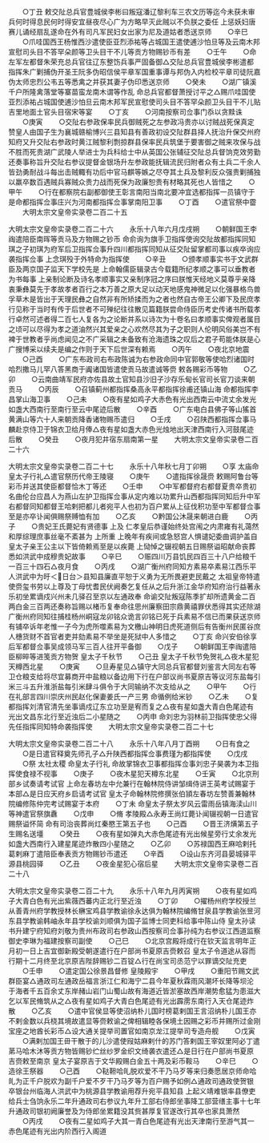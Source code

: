 <!-- { "loadSidebar": true } -->
　　○丁丑  敕交阯总兵官豊城侯李彬曰叛寇潘辽黎利车三农文历等迄今未获未审兵何时得息民何时得安宜昼夜尽心广为方略早灭此贼以不负朕之委任  上惩妖妇唐赛儿诵经扇乱遂命在外有司凡军民妇女出家为尼及道姑者悉送京师
　　○辛巳
　　○爪哇国西王杨惟西沙遣使臣亚烈添祐等占城国王遣使逋沙怕旦等及云南木邦宣慰司头目不答罕朵颜等卫头目干不儿等贡方物赐钞币有差
　　○壬午
　　○命左军左都督朱荣充总兵官往辽东整饬兵事严固备御△交阯总兵官豊城侯李彬遣都指挥朱广剿捕伪开圣王阮多伪昭信侯平章军国重事谭与邦伪入内检校平章司徒阮嘉伪太师忠烈公韦五等悉禽之并获其妻子伪印悉送京师
　　○癸未
　　○湖广镇溪千户所隆禽落堂等寨苗蛮龙南木谓等作乱  命总兵官都督萧授讨平之△赐爪哇国使亚烈添祐占城国使逋沙怕旦云南木邦军民宣慰使司头目不答罕朵颜卫头目干不儿贴吉里地面土官头目宿宋等宴
　　○丁亥
　　○河南按察司佥事门忝以贪黩诛
　　○庚寅
　　○交阯右参政保率民兵御贼死之左参政冯贵亦以讨贼战死保真定赞皇人由国子生为襄城赣榆博兴三县知县有善政初设交阯群县择人抚治升保交州府知府又升交阯右参政时黄江贼黎利剽掠群县保率民兵筑堡于要害御之贼来攻保与战不胜而死贵湖广武陵人举进士为兵科给士中从英国公张辅征交阯总兵督饷克效劳勤还奏事称旨升交阯右参议提督金银场升左参政能抚辑流民归附者众有土兵二千余人皆劲勇耐战斗每出击贼輙有功后中官马麒等嫉之尽夺其土兵及黎利反众强贵剿捕独以羸卒数百遇贼兵寡贼众贵力战而死保为政廉恕贵有材略其死也人皆惜之
　　○甲午
　　○行在都察院右副都御使王彰言南阳当南北要冲宜选都指挥一员镇守于是命都指挥佥事庄兴为河南都指挥佥事掌南阳卫事
　　○丁酉
　　○遣官祭中霤
　　大明太宗文皇帝实录卷二百二十五


大明太宗文皇帝实录卷二百二十六
　　永乐十八年六月戊戌朔
　　○朝鲜国王李祹遣陪臣南晖等贡马及方物赐之钞币  命俞询为旗手卫指挥使询交阯故都指挥同知琪之子初琪为府军后卫指挥佥事升四川都指挥同知从征交阯留掌都司事以疾卒询应袭指挥佥事  上念琪殁于外特命为指挥使
　　○辛丑
　　○颁孝顺事实书于文武群臣及两京国子监天下学校先是  上命翰儒臣辑录古今载籍所纪孝顺之事可以垂教者为书每事  上亲制论断及诗名孝顺事实又亲制序冠之序曰朕惟天经地义莫尊乎亲降衷秉彝莫先于孝故孝者百行之本万善之原大足以动天地感鬼神微足以化强暴格鸟兽孚草木是皆出于天理民彝之自然非有所矫揉而为之者也然自古帝王公卿下及民庶孝行见称于当时有传于后世者不可殚纪往往散见篇籍朕尝命侍臣历考史传诸书所载孝行卓然可述者得二百七人复各为之论断并系以诗次为十卷名曰孝顺事实俾观者属目之顷可以尽得为孝之道油然兴其爱亲之心欢然尽其为子之职则人伦明风俗美岂不有裨于世教者乎尚虑闻见之不广采辑之未备致有沧海遗珠之叹后之君子苟能体朕是心广搜博采以续夫是编之作则于天下后世深有赖焉
　　○丙午
　　○夜北京地震
　　○己酉
　　○广东布政司右布政陈诚为右参政命同中官郭敬等使哈烈诸国时哈烈撒马儿罕八答黑商于阗诸国皆遣使贡马故遣诚等赍  敕各赐彩币等物
　　○乙卯
　　○云南曲靖军民府亦佐县故土官知县沙旧子沙存乐甸长官司长官刀谈来朝贡马
　　○丙辰
　　○召镇蓟州都指挥桑高永平都指挥徐甫还镇山海  命都指挥李昌掌山海卫事
　　○己未
　　○夜有星如鸡子大赤色有光出西南云中流丈余发光如盏大西南行至南行至云中尾迹后散
　　○辛酉
　　○广东电白县佛子等山猺首黄满山等六十人来朝贡降香诸物赐币遣归
　　○壬戌
　　○召陕西都指挥佥事马麟赴京侍卫于锦衣卫给月俸△夜有星如盏大赤色光烛地出天津西南行入河鼓尾迹后散
　　○癸丑
　　○夜月犯井宿东扇南第一星
　　大明太宗文皇帝实录卷二百二十六


大明太宗文皇帝实录卷二百二十七
　　永乐十八年秋七月丁卯朔
　　○享  太庙命皇太子行礼△遣官祭历代帝王陵寝
　　○庚午
　　○遣指挥徐晟赍  敕赐阿鲁台等彩币并送其使臣都督恰木丁等还
　　○壬申
　　○中军都督府右都督夏贵卒贵初名曲伦台应昌人为燕山左护卫指挥佥事从定内难以功累升山西都指挥同知后升中军右都督同知都督王哈剌把都儿者宛平人也初为百户累从上征伐积功至中军都督佥事至是亦卒讣闻俱赐祭赙恤有加
　　○乙亥
　　○黔国公沐晟来朝进白鹿
　　○丙子
　　○贵妃王氏薨妃有贤德事  上及  仁孝皇后恭谨始终处宫闱之内肃雍有礼蔼然和厚综理庶事丝毫不紊甚为  上所重  上晚年有疾间或急怒宫人惧谴妃委曲调护盖自  皇太子亲王公主以下皆倚赖焉至是以疾薨  上恸悼之辍视朝五日赐祭谥昭献命丧葬悉如洪武中成穆贵妃故事
　　○辛巳
　　○赈四川万县饥民四百三十八户给粮千一百三十四石△夜月食
　　○丙戌
　　○湖广衡州府同知方素易卒素易江西乐平人洪武中为旴＜日台＞县知县廉直平恕于义勇为无所畏避吏民戴之  太祖皇帝特遣使赍玺书劳以上尊及丁母忧耆民伏阙奏乞复任从之后升浙江金华府知府治行益著永乐初坐累谪戍兴州未几驿召至京以左通政奉  命谕交阯叛寇陈季扩却所遗黄金二百两白金三百两还奏称旨赐以楮币复奉命往思州廉察田宗鼎黄禧罪伏悉得其实还除湖广衡州府同知往捕桂杨州峒寇龙卯铭众诡言卯铭已死于兵素易不信已而果获送京师有铺卒诉年老惟一子今为虎所噬素易为文檄山神明日虎死道侧后有告衡州民匿谷庶人橞货财不首官者吏并劾素易不举坐是死狱中人多惜之
　　○丁亥  命兴安伯徐享后军都督佥事吴成领马军三百人往开平备御
　　○戊子
　　○朝鲜国王李祹遣陪臣柳晬等进笺贡方物贺  皇太子千秋节
　　○己丑  皇太子千秋节免贺礼△夜木星犯天樽西北星
　　○庚寅
　　○旦寿星见△镇守大同总兵官都督刘鉴言大同左右等卫仓粮支给将尽宜募商开中盐粮以备边用下行在户部议尚书夏原吉等议河东盐每引米三斗五升淮浙盐每引米肆斗俱令于大同输纳不次支给从之
　　○甲午
　　○行在礼部言四川崇庆州民赵化保妻姜氏一产三男  命循例给米钞
　　○乙未
　　○复都指挥刘清官清先坐事谪戍辽东立功至是宥而复之△夜有星如盏大青白色尾迹有光出文昌东北行至近浊后二小星随之
　　○丙申  命刘忠为羽林前卫指挥使忠父得先任指挥同知特命袭指挥使
　　大明太宗文皇帝实录卷二百二十七


大明太宗文皇帝实录卷二百二十八
　　永乐十八年八月丁酉朔
　　○日有食之
　　○是日遣官释奠先师孔子△升陕西都指挥佥事费瑾为都指挥使
　　○戊戌
　　○祭  太社太稷  命皇太子行礼  命故掌锦衣卫事都指挥佥事刘忠子昊袭为本卫指挥使食禄不视事
　　○庚子
　　○夜木星犯天樽东北星
　　○壬寅
　　○北京刑部乡试奏请考试官  上命左春坊左中允兼行在翰林院侍讲邹缉侍讲王英考试赐宴于本部△是日应天府乡启请考试官  皇太子命翰林院修撰张伯頴左春坊左赞善兼翰林院编修陈仲完考试赐宴于本府
　　○丁未  命皇太子祭太岁风云雷雨岳镇海渎山川等神遣官祭旗纛
　　○戊申
　　○脩  孝陵殿△永寿王尚灴薨讣闻辍视朝一日遣官赐祭谥怀简  命有司治丧葬尚灴秦愍王第五子也
　　○己酉
　　○晋王济熿第五子生赐名送壃
　　○癸丑
　　○夜有星如弹丸大赤色尾迹有光出候星旁行丈余发光如盏大西南行入建星尾迹炸散四小星随之
　　○乙卯
　　○苏禄国西王麻哈剌托葛剌麻丁遣陪臣奉表贡方物赐钞币遣还
　　○辛酉
　　○设山东齐河县晏城驿平源县桃园驿
　　○乙丑
　　○夜金星犯心宿后星
　　大明太宗文皇帝实录卷二百二十八


大明太宗文皇帝实录卷二百二十九
　　永乐十八年九月丙寅朔
　　○夜有星如鸡子大青白色有光出紫薇西蕃内正北行至近浊
　　○丁卯
　　○擢杨州府学校授兰从善青州府学教授林长楙宝鸡县学教谕徐永达俱为翰林院编脩甘泉县学教谕张昱河东县学教谕韩岫永年县学校谕刘顺俱为国子监博士同吏科给事中陈山侍  皇太孙读书升建宁府知府刘敬为贵州布政司右参政山西按察司佥事孙纯为右参议江西道监察御史李琳为福建按察司副使
　　○己巳
　　○北京宫殿将成行在钦天监言明年正月初一日上吉宜御新殿受朝遂遣行在户部尚书夏原吉赍敕召  皇太子令道途从容而行期十二月终至北京原吉陛辞赐钞二百锭△行在尚宝司丞范宁以罪谪交阯充吏
　　○壬申
　　○遣定国公徐景昌督修  皇陵殿宇
　　○甲戌
　　○重阳节赐文武群臣宴△通政司左通政岳福言浙江仁和海宁二县今年夏秋霖雨风潮坏长降等坝沦于海者千五百余丈东岸赭山岩门山蜀山故有海道近皆淤塞故西岸潮势愈猛为患滋大乞以军民脩筑从之△夜有星如鸡子大青白色尾迹有光出霹雳东南行入天仓尾迹炸散
　　○乙亥
　　○遣中官侯显等使沼纳朴儿国时榜葛剌国王言沼纳朴儿国王亦不剌金数以兵桡其境故遣显等赍敕谕之俾相辑睦各保境土因赐之彩币并赐所过金刚宝座之地酋长彩币△设大通关提举司置官如南京龙江提举司专造舟舰
　　○戊寅
　　○满剌加国王毌干散于的儿沙遣使叚姑麻剌什的苏门答剌国王宰奴里阿必丁遣苐马哈木沐等贡方物皆赐钞纻丝纱罗金织文绮袭衣遣还△是日行在户部尚书夏原吉赍敕至南京  皇太子宴原吉于文华殿赐白金五十两及彩币鞍马
　　○辛巳
　　○造徐王祭器
　　○己酉
　　○鞑靼哈癿脱欢爱不干乃马歹等来归奏愿居京师命哈癿为正千户脱欢为副千户爱不歹干乃马歹等为百户赐予如例△通政司通政使贺银卒银台州临海人洪武中为桃源县学教谕用荐升宛平县知县  上起义靖难银率县僚吏给兵士刍饷永乐二年升通政司右参议九年升工部右侍郎坐事降工部营缮主事十七年升通政司银初阙廉誉及为侍郎坐累籍没其赀甚厚复官遂改行其卒也家具萧然
　　○丙戌
　　○夜有二星如鸡子大其一青白色尾迹有光出天津南行至游气其一赤色尾迹有光出内阶西行入阁道
